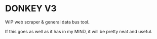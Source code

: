 DONKEY V3
=========

WIP web scraper & general data bus tool.

If this goes as well as it has in my MIND, it will be pretty neat and useful.

